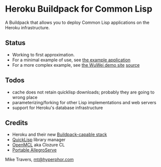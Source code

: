 Heroku Buildpack for Common Lisp
================================

A Buildpack that allows you to deploy Common Lisp applications on the Heroku infrastructure.

## Status
* Working to first approximation.
* For a minimal example of use, see [the example application](https://github.com/mtravers/heroku-cl-example)
* For a more complex example, see [the WuWei demo site](http://warm-sky-3012.herokuapp.com/) [source](https://github.com/mtravers/wuwei)

## Todos
* cache does not retain quicklisp downloads; probably they are going to wrong place
* parameterizing/forking for other Lisp implementations and web servers
* support for Heroku's database infrastructure

## Credits
* Heroku and their new [Buildpack-capable stack](http://devcenter.heroku.com/articles/buildpacks)
* [QuickLisp](http://www.quicklisp.org/) library manager 
* [OpenMCL](http://trac.clozure.com/ccl) aka Clozure CL 
* [Portable AllegroServe](http://portableaserve.sourceforge.net/)

Mike Travers, mt@hyperphor.com



